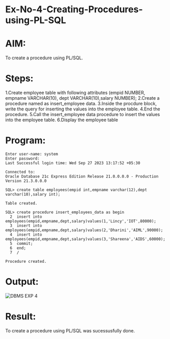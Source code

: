 # Ex-No-4-Creating-Procedures-using-PL-SQL
# AIM: 
To create a procedure using PL/SQL.
# Steps:
1.Create employee table with following attributes (empid NUMBER, empname VARCHAR(10), dept VARCHAR(10),salary NUMBER);
2.Create a procedure named as insert_employee data.
3.Inside the procdure block, write the query for inserting the values into the employee table.
4.End the procedure.
5.Call the insert_employee data procedure to insert the values into the employee table.
6.Display the employee table
# Program:
```
Enter user-name: system
Enter password:
Last Successful login time: Wed Sep 27 2023 13:17:52 +05:30

Connected to:
Oracle Database 21c Express Edition Release 21.0.0.0.0 - Production
Version 21.3.0.0.0

SQL> create table employees(empid int,empname varchar(12),dept varchar(10),salary int);

Table created.

SQL> create procedure insert_employees_data as begin
  2  insert into employees(empid,empname,dept,salary)values(1,'Lincy','IOT',80000);
  3  insert into employees(empid,empname,dept,salary)values(2,'Dharini','AIML',90000);
  4  insert into employees(empid,empname,dept,salary)values(3,'Shareena','AIDS',60000);
  5  commit;
  6  end;
  7  /

Procedure created.
```
# Output:
![DBMS EXP 4](https://github.com/kancharlaNarmadha/Ex-No-4-Creating-Procedures-using-PL-SQL/assets/119559316/31c3834e-36c2-4370-bc27-938f4bc4cc21)
# Result:
To create a procedure using PL/SQL was sucessusfully done.

